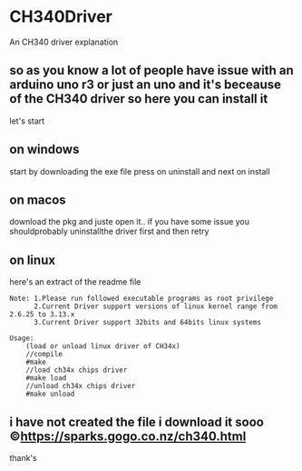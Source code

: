 # CH340Driver
An CH340 driver explanation

## so as you know a lot of people have issue with an arduino uno r3 or just an uno and it's beceause of the CH340 driver so here you can install it
let's start

## on windows
start by downloading the exe file
press on uninstall and next on install

## on macos
download the pkg and juste open it.. if you have some issue you shouldprobably uninstallthe driver first and then retry

## on linux
here's an extract of the readme file
```
Note: 1.Please run followed executable programs as root privilege
      2.Current Driver support versions of linux kernel range from 2.6.25 to 3.13.x
      3.Current Driver support 32bits and 64bits linux systems

Usage:
	(load or unload linux driver of CH34x)
	//compile 
	#make
	//load ch34x chips driver
	#make load
	//unload ch34x chips driver
	#make unload
```
## i have not created the file i download it sooo ©https://sparks.gogo.co.nz/ch340.html
thank's

